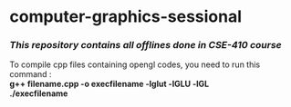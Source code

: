 # computer-graphics-sessional

### ***This repository contains all offlines done in CSE-410 course***
To compile cpp files containing opengl codes, you need to run this command : <br/>
**g++ filename.cpp -o execfilename -lglut -lGLU -lGL** <br/>
**./execfilename**